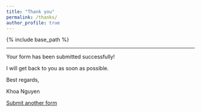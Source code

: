 ```yaml
---
title: "Thank you"
permalink: /thanks/
author_profile: true
---
```

{% include base_path %}
_____
Your form has been submitted successfully!

I will get back to you as soon as possible.


Best regards,

Khoa Nguyen


[Submit another form](/contact/)
